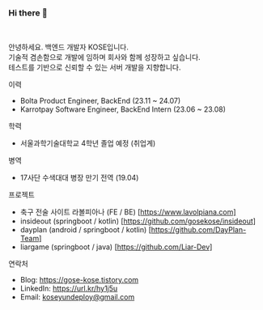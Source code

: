 ### Hi there 👋

</br>

<!--
**gosekose/gosekose** is a ✨ _special_ ✨ repository because its `README.md` (this file) appears on your GitHub profile.

-->

안녕하세요. 백엔드 개발자 KOSE입니다. </br>
기술적 겸손함으로 개발에 임하며 회사와 함께 성장하고 싶습니다. </br>
테스트를 기반으로 신뢰할 수 있는 서버 개발을 지향합니다. </br>

이력
- Bolta Product Engineer, BackEnd (23.11 ~ 24.07)
- Karrotpay Software Engineer, BackEnd Intern (23.06 ~ 23.08)

학력
- 서울과학기술대학교 4학년 졸업 예정 (취업계)

병역
- 17사단 수색대대 병장 만기 전역 (19.04)

프로젝트
- 축구 전술 사이트 라볼피아나 (FE / BE) [https://www.lavolpiana.com]
- insideout (springboot / kotlin) [https://github.com/gosekose/insideout]
- dayplan (android / springboot / kotlin) [https://github.com/DayPlan-Team]
- liargame (springboot / java) [https://github.com/Liar-Dev]

연락처
- Blog: https://gose-kose.tistory.com
- LinkedIn: https://url.kr/hy1j5u
- Email: koseyundeploy@gmail.com

